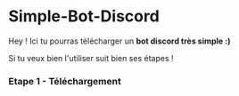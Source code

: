 # Simple-Bot-Discord

Hey ! Ici tu pourras télécharger un **bot discord très simple :)**

Si tu veux bien l'utiliser suit bien ses étapes !

<h3>Etape 1 - Téléchargement</h3>
